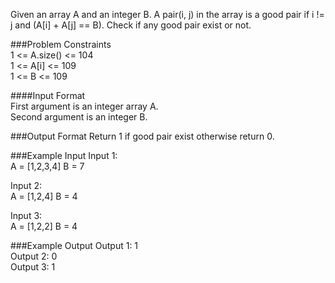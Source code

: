 Given an array A and an integer B. A pair(i, j) in the array is a good pair if i != j and (A[i] + A[j] == B). Check if any good pair exist or not.

###Problem Constraints  
1 <= A.size() <= 104  
1 <= A[i] <= 109  
1 <= B <= 109

####Input Format  
First argument is an integer array A.  
Second argument is an integer B.

###Output Format
Return 1 if good pair exist otherwise return 0.

###Example Input
Input 1:  
A = [1,2,3,4]
B = 7

Input 2:  
A = [1,2,4]
B = 4

Input 3:  
A = [1,2,2]
B = 4

###Example Output
Output 1: 1  
Output 2: 0  
Output 3: 1